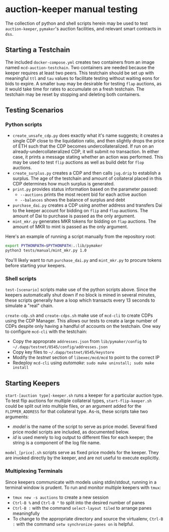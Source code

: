 # auction-keeper manual testing

The collection of python and shell scripts herein may be used to test `auction-keeper`, `pymaker`'s auction facilities, 
and relevant smart contracts in `dss`.

## Starting a Testchain
The included `docker-compose.yml` creates two containers from an image named `mcd-auction-testchain`.  Two containers 
are needed because the keeper requires at least two peers.  This testchain should be set up with meaningful `ttl` and 
`tau` values to facilitate testing without waiting eons for bids to expire.  A smaller `bump` may be desirable for 
testing `flap` auctions, as it would take time for rates to accumulate on a fresh testchain.  The testchain may be 
reset by stopping and deleting both containers.


## Testing Scenarios

### Python scripts

* `create_unsafe_cdp.py` does exactly what it's name suggests; it creates a single CDP close to the liquidation ratio, 
and then slightly drops the price of ETH such that the CDP becomes undercollateralized.  If run on an 
already-undercollateralized CDP, it will submit no transaction.  In either case, it prints a message stating whether an 
action was performed.  This may be used to test `flip` auctions as well as build debt for `flop` auctions.
* `create_surplus.py` creates a CDP and then calls `jug.drip` to establish a surplus.  The age of the testchain 
and amount of collateral placed in this CDP determines how much surplus is generated.
* `print.py` provides status information based on the parameter passed:
  * `--auctions` prints the most recent bid for each active auction
  * `--balances` shows the balance of surplus and debt
* `purchase_dai.py` creates a CDP using another address and transfers Dai to the keeper account for bidding on `flip` 
and `flop` auctions.  The amount of Dai to purchase is passed as the only argument.
* `mint_mkr.py` generates MKR tokens for bidding on `flap` auctions.  The amount of MKR to mint is passed as the only 
argument.

Here's an example of running a script manually from the repository root:
```bash
export PYTHONPATH=$PYTHONPATH:.:lib/pymaker
python3 tests/manual/mint_mkr.py 1.0
```

You'll likely want to run `purchase_dai.py` and `mint_mkr.py` to procure tokens before starting your keepers.

### Shell scripts

`test-[scenario]` scripts make use of the python scripts above.  Since the keepers automatically shut down if no block 
is mined in several minutes, these scripts generally have a loop which transacts every 13 seconds to simulate a "real" 
chain.

`create-cdp.sh` and `create-cdps.sh` make use of `mcd-cli` to create CDPs using the CDP Manager.  This allows our tests 
to create a large number of CDPs despite only having a handful of accounts on the testchain.  One way to configure 
`mcd-cli` with the testchain:
* Copy the approprate `addresses.json` from `lib/pymaker/config` to `~/.dapp/testnet/8545/config/addresses.json`
* Copy key files to `~/.dapp/testnet/8545/keystore`
* Modify the _testnet_ section of `libexec/mcd/mcd` to point to the correct IP
* Redeploy `mcd-cli` using _automake_: `sudo make uninstall; sudo make install`


## Starting Keepers

`start-[auction type]-keeper.sh` runs a keeper for a particular auction type.  To test flip auctions for multiple 
collateral types, `start-flip-keeper.sh` could be split out into multiple files, or an argument added for the 
`FLIPPER_ADDRESS` for that collateral type.  As-is, these scripts take two arguments:
* *model* is the name of the script to serve as price model.  Several fixed price model scripts are included, as 
documented below.
* *id* is used merely to log output to different files for each keeper; the string is a component of the log file name.

`model_[price].sh` scripts serve as fixed price models for the keeper.  They are invoked directly by the keeper, and 
are not useful to execute explicitly.

### Multiplexing Terminals
Since keepers communicate with models using stdin/stdout, running in a terminal window is prudent.  To run and monitor 
multiple keepers with `tmux`:
 * `tmux new -s auctions` to create a new session
 * `Ctrl-B %` and `Ctrl-B "` to split into the desired number of panes
 * `Ctrl-B :` with the command `select-layout tiled` to arrange panes meaningfully
 * To change to the appropriate directory and source the virtualenv, `Ctrl-B :` with the command 
 `setw synchronize-panes on` is helpful.